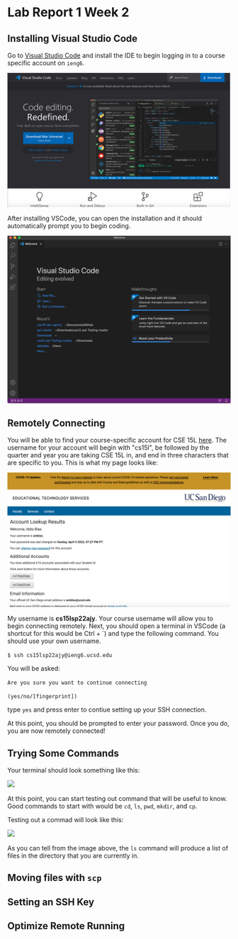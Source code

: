 # Lab Report 1 Week 2


## Installing Visual Studio Code

Go to [Visual Studio Code](https://code.visualstudio.com/) and install the IDE to begin logging in to a course specific account on ```ieng6```.


![](vscodess.png)


After installing VSCode, you can open the installation and it should automatically prompt you to begin coding.


![](vscodess2.png)


## Remotely Connecting

You will be able to find your course-specific account for CSE 15L [here](https://sdacs.ucsd.edu/~icc/index.php). The username for your account will begin with "cs15l", be followed by the quarter and year you are taking CSE 15L in, and end in three characters that are specific to you. This is what my page looks like:


![](etsss.png)


My username is **cs15lsp22ajy**. Your course username will allow you to begin connecting remotely. Next, you should open a terminal in VSCode (a shortcut for this would be Ctrl + `) and type the following command. You should use your own username.

```$ ssh cs15lsp22ajy@ieng6.ucsd.edu```

You will be asked:

```Are you sure you want to continue connecting ```

```(yes/no/[fingerprint])```

type ```yes``` and press enter to contiue setting up your SSH connection.

At this point, you should be prompted to enter your password. Once you do, you are now remotely connected!

## Trying Some Commands

Your terminal should look something like this:


![](terminalss.png)


At this point, you can start testing out command that will be useful to know. Good commands to start with would be ```cd```, ```ls```, ```pwd```, ```mkdir```, and ```cp```.

Testing out a commad will look like this:

![](terminalss2.png)


As you can tell from the image above, the ```ls``` command will produce a list of files in the directory that you are currently in.

## Moving files with ```scp```

## Setting an SSH Key

## Optimize Remote Running
